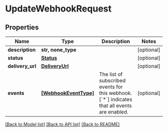 # UpdateWebhookRequest


## Properties
Name | Type | Description | Notes
------------ | ------------- | ------------- | -------------
**description** | **str, none_type** |  | [optional] 
**status** | [**Status**](Status.md) |  | [optional] 
**delivery_url** | [**DeliveryUrl**](DeliveryUrl.md) |  | [optional] 
**events** | [**[WebhookEventType]**](WebhookEventType.md) | The list of subscribed events for this webhook. [&#x60;*&#x60;] indicates that all events are enabled. | [optional] 

[[Back to Model list]](../../README.md#documentation-for-models) [[Back to API list]](../../README.md#documentation-for-api-endpoints) [[Back to README]](../../README.md)


